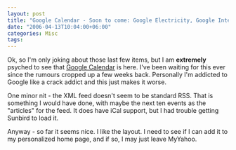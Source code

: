 ```yaml
---
layout: post
title: "Google Calendar - Soon to come: Google Electricity, Google Internet, Google God, and Google Air"
date: "2006-04-13T10:04:00+06:00"
categories: Misc 
tags: 
---
```


Ok, so I'm only joking about those last few items, but I am <b>extremely</b> psyched to see that <a href="http://google.com/calendar">Google Calendar</a> is here. I've been waiting for this ever since the rumours cropped up a few weeks back. Personally I'm addicted to Google like a crack addict and this just makes it worse.

One minor nit - the XML feed doesn't seem to be standard RSS. That is something I would have done, with maybe the next ten events as the "articles" for the feed. It does have iCal support, but I had trouble getting Sunbird to load it.

Anyway - so far it seems nice. I like the layout. I need to see if I can add it to my personalized home page, and if so, I may just leave MyYahoo.